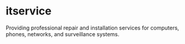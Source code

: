 # itservice
Providing professional repair and installation services for computers, phones, networks, and surveillance systems.
